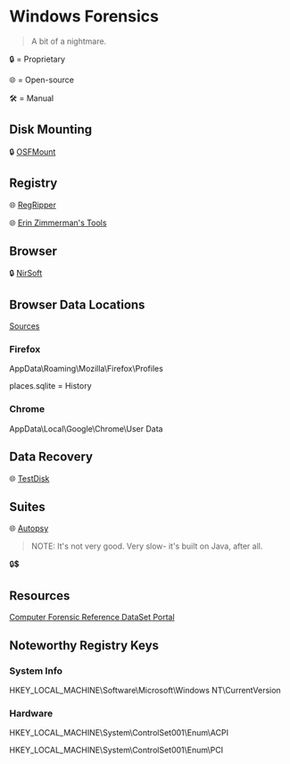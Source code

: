 # Windows Forensics
> A bit of a nightmare.

🔒 = Proprietary

🌐 = Open-source

🛠 = Manual

## Disk Mounting
🔒 [OSFMount](https://www.osforensics.com/tools/mount-disk-images.html)

## Registry
🌐 [RegRipper](https://github.com/keydet89/RegRipper3.0)

🌐 [Erin Zimmerman's Tools](https://ericzimmerman.github.io/#!index.md)

## Browser
🔒 [NirSoft](https://www.nirsoft.net/web_browser_tools.html)

## Browser Data Locations
[Sources](https://www.foxtonforensics.com/browser-history-examiner/docs/)
### Firefox 
AppData\Roaming\Mozilla\Firefox\Profiles

places.sqlite = History

### Chrome
AppData\Local\Google\Chrome\User Data



## Data Recovery
🌐 [TestDisk](https://www.cgsecurity.org/wiki/Main_Page)

## Suites
🌐 [Autopsy](https://www.sleuthkit.org/autopsy/)
> NOTE: It's not very good. Very slow- it's built on Java, after all.

🔒💲 []()

## Resources
[Computer Forensic Reference DataSet Portal](https://cfreds.nist.gov/)


## Noteworthy Registry Keys

### System Info
HKEY_LOCAL_MACHINE\Software\Microsoft\Windows NT\CurrentVersion

### Hardware
HKEY_LOCAL_MACHINE\System\ControlSet001\Enum\ACPI

HKEY_LOCAL_MACHINE\System\ControlSet001\Enum\PCI

